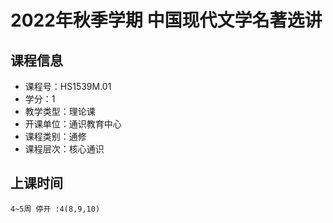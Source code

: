 # 2022年秋季学期 中国现代文学名著选讲 






## 课程信息

- 课程号：HS1539M.01
- 学分：1
- 教学类型：理论课
- 开课单位：通识教育中心
- 课程类别：通修
- 课程层次：核心通识

## 上课时间

```
4~5周 停开 :4(8,9,10)
```

